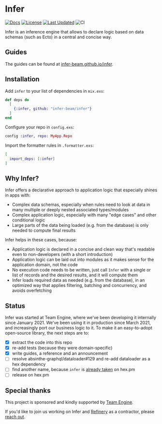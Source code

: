 # Infer

[![Docs](https://img.shields.io/badge/hex-docs-lightgreen.svg)](https://infer-beam.github.io/infer/)
[![License](https://img.shields.io/github/license/infer-beam/infer.svg)](https://github.com/infer-beam/infer/blob/main/LICENSE)
[![Last Updated](https://img.shields.io/github/last-commit/infer-beam/infer/main)](https://github.com/infer-beam/infer/tree/main)
![CI](https://github.com/infer-beam/infer/actions/workflows/ci.yml/badge.svg)

Infer is an inference engine that allows to declare logic based on data schemas (such as Ecto)
in a central and concise way.

## Guides

The guides can be found at [infer-beam.github.io/infer](https://infer-beam.github.io/infer/).

## Installation

Add `infer` to your list of dependencies in `mix.exs`:

```elixir
def deps do
  [
    {:infer, github: "infer-beam/infer"}
  ]
end
```

Configure your repo in `config.exs`:

```elixir
config :infer, repo: MyApp.Repo
```

Import the formatter rules in `.formatter.exs`:

```elixir
[
  import_deps: [:infer]
]
```

## Why Infer?

Infer offers a declarative approach to application logic that especially shines in apps with:

- Complex data schemas, especially when rules need to look at data in many multiple or deeply
  nested associated types/modules
- Complex application logic, especially with many "edge cases" and other conditional logic
- Large parts of the data being loaded (e.g. from the database) is only needed to compute final
  results

Infer helps in these cases, because:

- Application logic is declared in a concise and clean way that's readable even to
  non-developers (with a short introduction)
- Application logic can be laid out into modules as it makes sense for the application domain, not the code
- No execution code needs to be written, just call `Infer` with a single or list of records and
  the desired results, and it will compute them
- Infer loads required data as needed (e.g. from the database), in an optimized way that applies
  filtering, batching and concurrency, and avoids overfetching

## Status

Infer was started at Team Engine, where we've been developing it internally since January 2021.
We've been using it in production since March 2021, and increasingly port our business logic to it.
To make it an easy-to-adopt open-source library, the next steps are to:

- [x] extract the code into this repo
- [x] re-add tests (because they were domain-specific)
- [x] write guides, a reference and an announcement
- [ ] resolve absinthe-graphql/dataloader#129 and re-add dataloader as a hex dependency
- [ ] find another name, because `infer` is [already taken](https://hex.pm/packages/infer) on hex.pm
- [ ] release on hex.pm

## Special thanks

This project is sponsored and kindly supported by [Team Engine](https://www.teamengine.co.uk/).

If you'd like to join us working on Infer and [Refinery](https://github.com/infer-beam/refinery) as a contractor, please [reach out](https://tinyurl.com/engine-infer-dev2).
